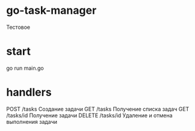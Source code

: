 # go-task-manager
Тестовое

# start

go run main.go

# handlers 

POST /tasks Создание задачи
GET /tasks Получение списка задач
GET /tasks/id Получение задачи
DELETE /tasks/id Удаление и отмена выполнения задачи
